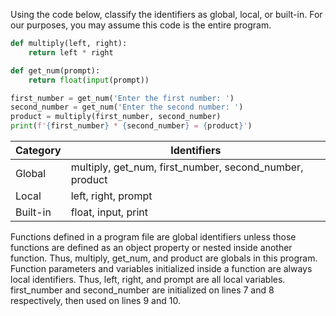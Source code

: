 Using the code below, classify the identifiers as global, local, or built-in. For our purposes, you may assume this code is the entire program.

```python
def multiply(left, right):
    return left * right

def get_num(prompt):
    return float(input(prompt))

first_number = get_num('Enter the first number: ')
second_number = get_num('Enter the second number: ')
product = multiply(first_number, second_number)
print(f'{first_number} * {second_number} = {product}')
```

| Category | Identifiers                                             |
|----------|---------------------------------------------------------|
| Global   | multiply, get_num, first_number, second_number, product |
| Local    | left, right, prompt                                     |
| Built-in | float, input, print                                     |

Functions defined in a program file are global identifiers unless those functions are defined as an object property or nested inside another function. Thus, multiply, get_num, and product are globals in this program. Function parameters and variables initialized inside a function are always local identifiers. Thus, left, right, and prompt are all local variables. first_number and second_number are initialized on lines 7 and 8 respectively, then used on lines 9 and 10.